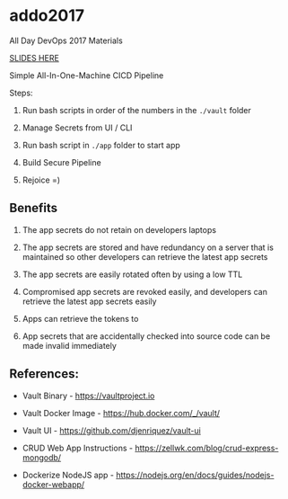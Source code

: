 # addo2017
All Day DevOps 2017 Materials

[SLIDES HERE](https://docs.google.com/presentation/d/1OiJD24-Mn4zoDZaDnAdl5bRfFsy_YmxZUdGuAhzuWZM/edit?usp=sharing)

Simple All-In-One-Machine CICD Pipeline

Steps:

1. Run bash scripts in order of the numbers in the `./vault` folder

2. Manage Secrets from UI / CLI

3. Run bash script in `./app` folder to start app

4. Build Secure Pipeline

5. Rejoice =)

## Benefits

1. The app secrets do not retain on developers laptops

2. The app secrets are stored and have redundancy on a server that is maintained so other developers can retrieve the latest app secrets

3. The app secrets are easily rotated often by using a low TTL

4. Compromised app secrets are revoked easily, and developers can retrieve the latest app secrets easily

5. Apps can retrieve the tokens to

6. App secrets that are accidentally checked into source code can be made invalid immediately

## References:

* Vault Binary - https://vaultproject.io

* Vault Docker Image - https://hub.docker.com/_/vault/

* Vault UI - https://github.com/djenriquez/vault-ui

* CRUD Web App Instructions - https://zellwk.com/blog/crud-express-mongodb/

* Dockerize NodeJS app - https://nodejs.org/en/docs/guides/nodejs-docker-webapp/
